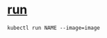 # [run](https://kubernetes.io/docs/reference/generated/kubectl/kubectl-commands#run)

`kubectl run NAME --image=image`
